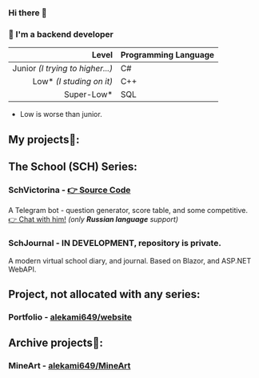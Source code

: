 ### Hi there 👋

### 👤 I'm a backend developer

|Level|Programming Language|
|----:|--------------------|
|Junior *(I trying to higher...)*|C#|
|Low* *(I studing on it)*|C++|
|Super-Low*|SQL|

* Low is worse than junior.

## My projects🤗: 

## The School (SCH) Series:

### SchVictorina - [👉 Source Code](https://github.com/alekami649/schvictorina_legacy)

A Telegram bot - question generator, score table, and some competitive. <br>
 [👉 Chat with him!](https://t.me/schvictorina_bot) *(only **Russian language** support)*

### SchJournal - IN DEVELOPMENT, repository is private.

A modern virtual school diary, and journal. Based on Blazor, and ASP.NET WebAPI.

## Project, not allocated with any series:

### Portfolio - [alekami649/website](https://github.com/alekami649/website)

## Archive projects🤫:
### MineArt - [alekami649/MineArt](https://github.com/alekami649/MineArt)
